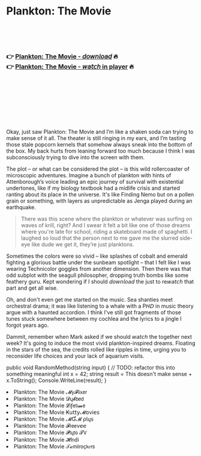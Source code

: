 <h1>Plankton: The Movie</h1>

<br><br><br>

<h3>👉 <a href="https://Michaels-querobackli1972.github.io/pvbgmqtxfl/">Plankton: The Movie - 𝘥𝘰𝘸𝘯𝘭𝘰𝘢𝘥</a> 🔥<br>
👉 <a href="https://Michaels-querobackli1972.github.io/pvbgmqtxfl/">Plankton: The Movie - 𝘸𝘢𝘵𝘤𝘩 in player</a> 🔥
</h3>



<br><br><br><br><br><br><br>


Okay, just saw Plankton: The Movie and I’m like a shaken soda can trying to make sense of it all. The theater is still ringing in my ears, and I’m tasting those stale popcorn kernels that somehow always sneak into the bottom of the box. My back hurts from leaning forward too much because I think I was subconsciously trying to dive into the screen with them.

The plot – or what can be considered the plot – is this wild rollercoaster of microscopic adventures. Imagine a bunch of plankton with hints of Attenborough’s voice leading an epic journey of survival with existential undertones, like if my biology textbook had a midlife crisis and started ranting about its place in the universe. It's like Finding Nemo but on a pollen grain or something, with layers as unpredictable as Jenga played during an earthquake.

> There was this scene where the plankton or whatever was surfing on waves of krill, right? And I swear it felt a bit like one of those dreams where you're late for school, riding a skateboard made of spaghetti. I laughed so loud that the person next to me gave me the slurred side-eye like dude we get it, they’re just planktons. 

Sometimes the colors were so vivid – like splashes of cobalt and emerald fighting a glorious battle under the sunbeam spotlight – that I felt like I was wearing Technicolor goggles from another dimension. Then there was that odd subplot with the seagull philosopher, dropping truth bombs like some feathery guru. Kept wondering if I should 𝘥𝘰𝘸𝘯𝘭𝘰𝘢𝘥 the   just to re𝘸𝘢𝘵𝘤𝘩 that part and get all wise.

Oh, and don't even get me started on the music. Sea shanties meet orchestral drama; it was like listening to a whale with a P𝘏𝘋 in music theory argue with a haunted accordion. I think I've still got fragments of those tunes stuck somewhere between my cochlea and the lyrics to a jingle I forgot years ago.

Dammit, remember when Mark asked if we should 𝘸𝘢𝘵𝘤𝘩 the   together next week? It's going to induce the most vivid plankton-inspired dreams. Floating in the stars of the sea, the credits rolled like ripples in time, urging you to reconsider life choices and your lack of aquarium visits.

public void RandomMethod(string input)
{
    // TODO: refactor this into something meaningful
    int x = 42; 
    string result = This doesn't make sense + x.ToString();
    Console.WriteLine(result);
}

<li>Plankton: The Movie 𝓜𝗒𝓕𝗅𝗂𝗑𝖾𝗋</li>
<li>Plankton: The Movie 𝓓ų𝓫𝖻𝖾𝖽</li>
<li>Plankton: The Movie 𝓛𝗂ƒ𝖾𝗍𝗂𝓶𝖾</li>
<li>Plankton: The Movie Ҝ𝗎𝗍𝗍𝗒𝓜𝗈ν𝗂𝖾𝗌</li>
<li>Plankton: The Movie 𝓜Ɠ𝓜 ρ𝗅ų𝗌</li>
<li>Plankton: The Movie 𝓕𝗋𝖾𝖾ν𝖾𝖾</li>
<li>Plankton: The Movie 𝓟𝗅ų𝗍𝗈 𝓣𝖵</li>
<li>Plankton: The Movie 𝓗𝗂𝗇ԁ𝗂</li>
<li>Plankton: The Movie 𝒯𝒶𝗆𝗂𝗅𝗋𝗈ç𝗄𝑒𝗋𝗌</li>
